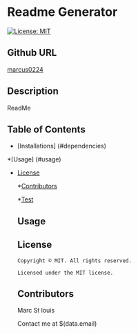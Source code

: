 # Readme Generator
  [![License: MIT](https://img.shields.io/badge/License-MIT-yellow.svg)](https://opensource.org/licenses/MIT)

  ## Github URL

  [marcus0224](Httph://github.commarcus0224)

  ## Description

  ReadMe

  ## Table of Contents

  * [Installations] (#dependencies)

  *[Usage] (#usage)

  
* [License](#license)


  *[Contributors](#contributors)

  *[Test](#test)

  ## Usage

  ## License
      Copyright © MIT. All rights reserved. 
      
      Licensed under the MIT license.

  ## Contributors

  Marc St louis

  Contact me at $(data.email)


